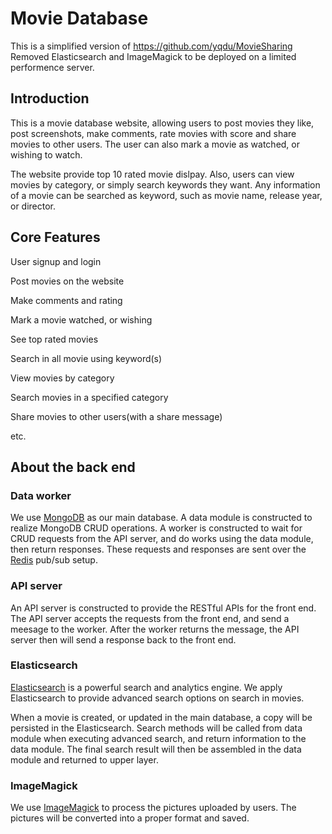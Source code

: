 # Movie Database
This is a simplified version of https://github.com/yqdu/MovieSharing
Removed Elasticsearch and ImageMagick to be deployed on a limited performence server.

## Introduction

This is a movie database website, allowing users to post movies they like, post screenshots, make comments, rate movies with score and share movies to other users. The user can also mark a movie as watched, or wishing to watch.

The website provide top 10 rated movie dislpay. Also, users can view movies by category, or simply search keywords they want. Any information of a movie can be searched as keyword, such as movie name, release year, or director.

## Core Features

User signup and login

Post movies on the website

Make comments and rating

Mark a movie watched, or wishing

See top rated movies

Search in all movie using keyword(s)

View movies by category

Search movies in a specified category

Share movies to other users(with a share message)

etc.


## About the back end

### Data worker

We use [MongoDB](https://www.mongodb.com) as our main database. A data module is constructed to realize MongoDB CRUD operations. A worker is constructed to wait for CRUD requests from the API server, and do works using the data module, then return responses. These requests and responses are sent over the [Redis](https://redis.io/) pub/sub setup.

### API server

An API server is constructed to provide the RESTful APIs for the front end. The API server accepts the requests from the front end, and send a meesage to the worker. After the worker returns the message, the API server then will send a response back to the front end.

### Elasticsearch

[Elasticsearch](https://www.elastic.co/products/elasticsearch) is a powerful search and analytics engine. We apply Elasticsearch to provide advanced search options on search in movies.

When a movie is created, or updated in the main database, a copy will be persisted in the Elasticsearch. Search methods will be called from data module when executing advanced search, and return information to the data module. The final search result will then be assembled in the data module and returned to upper layer.

### ImageMagick

We use [ImageMagick](https://www.imagemagick.org/script/index.php) to process the pictures uploaded by users. The pictures will be converted into a proper format and saved. 
